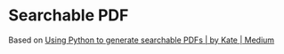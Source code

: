 # Searchable PDF

Based on [Using Python to generate searchable PDFs | by Kate | Medium](https://medium.com/@kate19058/using-python-to-generate-searchable-pdfs-d869130006dc)

